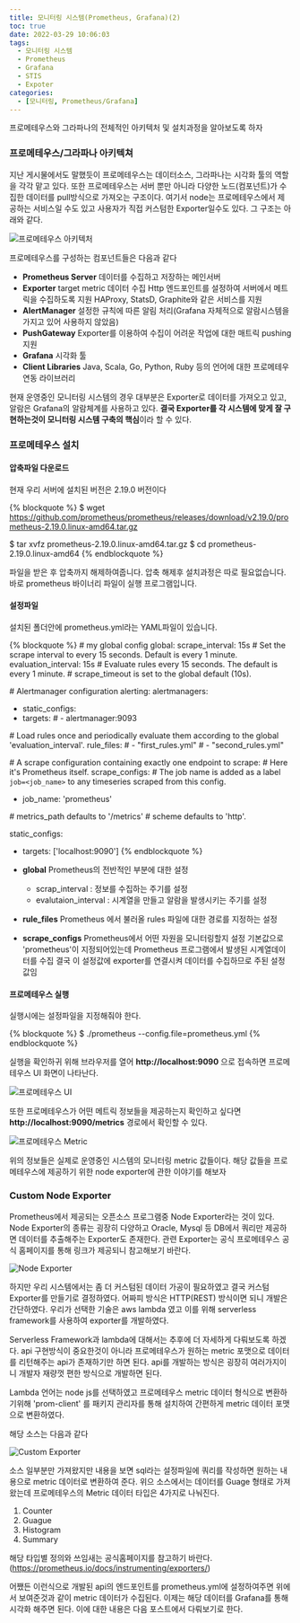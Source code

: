```yaml
---
title: 모니터링 시스템(Prometheus, Grafana)(2)
toc: true
date: 2022-03-29 10:06:03
tags:
  - 모니터링 시스템
  - Prometheus
  - Grafana
  - STIS
  - Expoter
categories:
  - [모니터링, Prometheus/Grafana]
---
```

프로메테우스와 그라파나의 전체적인 아키텍처 및 설치과정을 알아보도록 하자

### **프로메테우스/그라파나 아키텍쳐**
지난 게시물에서도 말했듯이 프로메테우스는 데이터소스, 그라파나는 시각화 툴의 역할을 각각 맡고 있다. 또한 프로메테우스는 서버 뿐만 아니라 다양한 노드(컴포넌트)가 수집한 데이터를 pull방식으로 가져오는 구조이다. 여기서 node는 프로메테우스에서 제공하는 서비스일 수도 있고 사용자가 직접 커스텀한 Exporter일수도 있다.
그 구조는 아래와 같다.

![프로메테우스 아키텍처](/post_images/prometheus/prom3.png)

<!-- more -->

프로메테우스를 구성하는 컴포넌트들은 다음과 같다
  
  - **Prometheus Server**
    데이터를 수집하고 저장하는 메인서버
  - **Exporter**
    target metric 데이터 수집
    Http 엔드포인트를 설정하여 서버에서 메트릭을 수집하도록 지원
    HAProxy, StatsD, Graphite와 같은 서비스를 지원
  - **AlertManager**
    설정한 규칙에 따른 알림 처리(Grafana 자체적으로 알람시스템을 가지고 있어 사용하지 않았음)
  - **PushGateway**
    Exporter를 이용하여 수집이 어려운 작업에 대한 매트릭 pushing 지원
  - **Grafana**
    시각화 툴
  - **Client Libraries**
    Java, Scala, Go, Python, Ruby 등의 언어에 대한 프로메테우 연동 라이브러리

현재 운영중인 모니터링 시스템의 경우 대부분은 Exporter로 데이터를 가져오고 있고, 알람은 Grafana의 알람체계를 사용하고 있다. **결국 Exporter를 각 시스템에 맞게 잘 구현하는것이 모니터링 시스템 구축의 핵심**이라 할 수 있다.

### **프로메테우스 설치**

#### **압축파일 다운로드**
현재 우리 서버에 설치된 버전은 2.19.0 버전이다

{% blockquote %}
  $ wget https://github.com/prometheus/prometheus/releases/download/v2.19.0/prometheus-2.19.0.linux-amd64.tar.gz

  $ tar xvfz prometheus-2.19.0.linux-amd64.tar.gz
  $ cd prometheus-2.19.0.linux-amd64
{% endblockquote %}

파일을 받은 후 압축까지 해제하여줍니다. 압축 해제후 설치과정은 따로 필요없습니다. 바로 prometheus 바이너리 파일이 실행 프로그램입니다.

#### **설정파일**
설치된 폴더안에 prometheus.yml라는 YAML파일이 있습니다.

{% blockquote %}
  \# my global config
  global:
  scrape_interval: 15s # Set the scrape interval to every 15 seconds. Default is every 1 minute.
  evaluation_interval: 15s # Evaluate rules every 15 seconds. The default is every 1 minute.
  \# scrape_timeout is set to the global default (10s).

  \# Alertmanager configuration
  alerting:
  alertmanagers:
  - static_configs:
  - targets:
  \# - alertmanager:9093

  \# Load rules once and periodically evaluate them according to the global 'evaluation_interval'.
  rule_files:
  \# - "first_rules.yml"
  \# - "second_rules.yml"

  \# A scrape configuration containing exactly one endpoint to scrape:
  \# Here it's Prometheus itself.
  scrape_configs:
  \# The job name is added as a label `job=<job_name>` to any timeseries scraped from this config.
  - job_name: 'prometheus'

  \# metrics_path defaults to '/metrics'
  \# scheme defaults to 'http'.

  static_configs:
  - targets: ['localhost:9090']
{% endblockquote %}

- **global**
  Prometheus의 전반적인 부분에 대한 설정
  - scrap_interval : 정보를 수집하는 주기를 설정
  - evalutaion_interval : 시계열을 만들고 알람을 발생시키는 주기를 설정

- **rule_files**
  Prometheus 에서 불러올 rules 파일에 대한 경로를 지정하는 설정

- **scrape_configs**
  Prometheus에서 어떤 자원을 모니터링할지 설정
  기본값으로 'prometheus'이 지정되어있는데 Prometheus 프로그램에서 발생된 시계열데이터를 수집
  결국 이 설정값에 exporter를 연결시켜 데이터를 수집하므로 주된 설정값임

#### **프로메테우스 실행**
실행시에는 설정파일을 지정해줘야 한다.

{% blockquote %}
  $ ./prometheus --config.file=prometheus.yml
{% endblockquote %}

실행을 확인하귀 위해 브라우저를 열어 **http://localhost:9090** 으로 접속하면 프로메테우스 UI 화면이 나타난다.

![프로메테우스 UI](/post_images/prometheus/prom4.png)

또한 프로메테우스가 어떤 메트릭 정보들을 제공하는지 확인하고 싶다면 **http://localhost:9090/metrics** 경로에서 확인할 수 있다.

![프로메테우스 Metric](/post_images/prometheus/prom5.png)

위의 정보들은 실제로 운영중인 시스템의 모니터링 metric 값들이다. 해당 값들을 프로메테우스에 제공하기 위한 node exporter에 관한 이야기를 해보자

### **Custom Node Exporter**
Prometheus에서 제공되는 오픈소스 프로그램중 Node Exporter라는 것이 있다. Node Exporter의 종류는 굉장히 다양하고 Oracle, Mysql 등 DB에서 쿼리만 제공하면 데이터를 추출해주는 Exporter도 존재한다. 관련 Exporter는 공식 프로메테우스 공식 홈페이지를 통해 링크가 제공되니 참고해보기 바란다.

![Node Exporter](/post_images/prometheus/prom6.png)

하지만 우리 시스템에서는 좀 더 커스텀된 데이터 가공이 필요하였고 결국 커스텀 Exporter를 만들기로 결정하였다. 어짜피 방식은 HTTP(REST) 방식이면 되니 개발은 간단하였다. 우리가 선택한 기술은 aws lambda 였고 이를 위해 serverless framework를 사용하여 exporter를 개발하였다.

Serverless Framework과 lambda에 대해서는 추후에 더 자세하게 다뤄보도록 하겠다.
api 구현방식이 중요한것이 아니라 프로메테우스가 원하는 metric 포맷으로 데이터를 리턴해주는 api가 존재하기만 하면 된다. api를 개발하는 방식은 굉장히 여러가지이니 개발자 재량껏 편한 방식으로 개발하면 된다.

Lambda 언어는 node js를 선택하였고 프로메테우스 metric 데이터 형식으로 변환하기위해 'prom-client' 를 패키지 관리자를 통해 설치하여 간편하게 metric 데이터 포맷으로 변환하였다.

해당 소스는 다음과 같다

![Custom Exporter](/post_images/prometheus/prom7.png)

소스 일부분만 가져왔지만 내용을 보면 sql라는 설정파일에 쿼리를 작성하면 원하는 내용으로 metric 데이터로 변환하여 준다. 위으 소스에서는 데이터를 Guage 형태로 가져왔는데 프로메테우스의 Metric 데이터 타입은 4가지로 나눠진다.

1. Counter
1. Guague
1. Histogram
1. Summary

해당 타입별 정의와 쓰임새는 공식홈페이지를 참고하기 바란다.(https://prometheus.io/docs/instrumenting/exporters/)

어쨌든 이런식으로 개발된 api의 엔드포인트를 prometheus.yml에 설정하여주면 위에서 보여준것과 같이 metric 데이터가 수집된다. 이제는 해당 데이터를 Grafana를 통해 시각화 해주면 된다.
이에 대한 내용은 다음 포스트에서 다뤄보기로 한다.
